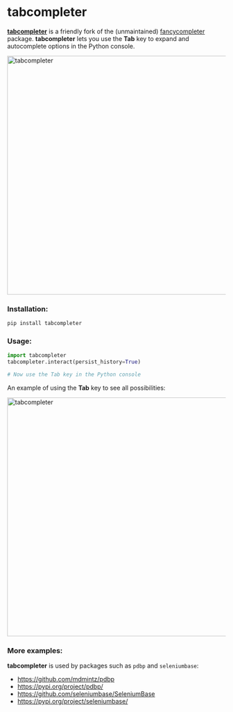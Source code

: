 # tabcompleter

**[tabcompleter](https://github.com/mdmintz/tabcompleter)** is a friendly fork of the (unmaintained) [fancycompleter](https://github.com/pdbpp/fancycompleter) package. **tabcompleter** lets you use the **Tab** key to expand and autocomplete options in the Python console.

<img width="550" alt="tabcompleter" src="https://user-images.githubusercontent.com/6788579/204385233-838cbfbf-6ec7-4b45-812c-d0c2556a82e8.png">

### Installation:

```bash
pip install tabcompleter
```

### Usage:

```python
import tabcompleter
tabcompleter.interact(persist_history=True)

# Now use the Tab key in the Python console
```

An example of using the **Tab** key to see all possibilities:

<img width="550" alt="tabcompleter" src="https://user-images.githubusercontent.com/6788579/204386211-5fc44f73-e29f-4e87-b0ca-bb8ea69217af.png">

### More examples:

**tabcompleter** is used by packages such as ``pdbp`` and ``seleniumbase``:

* https://github.com/mdmintz/pdbp
* https://pypi.org/project/pdbp/
* https://github.com/seleniumbase/SeleniumBase
* https://pypi.org/project/seleniumbase/
